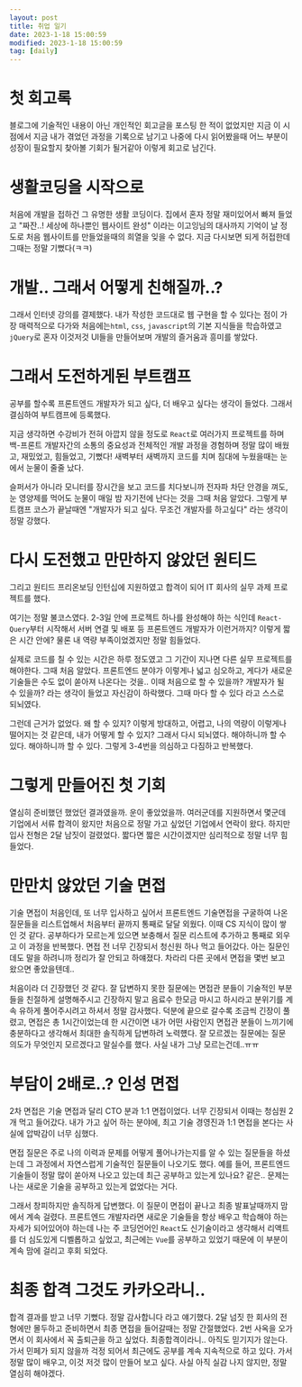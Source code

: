 ```yaml
---
layout: post
title: 취업 일기
date: 2023-1-18 15:00:59
modified: 2023-1-18 15:00:59
tag: [daily]
---
```


# 첫 회고록
블로그에 기술적인 내용이 아닌 개인적인 회고글을 포스팅 한 적이 없었지만 지금 이 시점에서 지금 내가 겪었던 과정을 기록으로 남기고 나중에 다시 읽어봤을때 어느 부분이 성장이 필요할지 찾아볼 기회가 될거같아 이렇게 회고로 남긴다.

# 생활코딩을 시작으로
처음에 개발을 접하건 그 유명한 생활 코딩이다. 집에서 혼자 정말 재미있어서 빠져 들었고 "짜잔..! 세상에 하나뿐인 웹사이트 완성" 이라는 이고잉님의 대사까지 기억이 날 정도로 처음 웹사이트를 만들었을때의 희열을 잊을 수 없다. 지금 다시보면 되게 허접한데 그때는 정말 기뻤다(ㅋㅋ)

# 개발.. 그래서 어떻게 친해질까..?
그래서 인터넷 강의를 결제했다. 내가 작성한 코드대로 웹 구현을 할 수 있다는 점이 가장 매력적으로 다가와 처음에는`html`, `css`, `javascript`의 기본 지식들을 학습하였고 `jQuery`로 혼자 이것저것 UI들을 만들어보며 개발의 즐거움과 흥미를 쌓았다.

# 그래서 도전하게된 부트캠프
공부를 할수록 프론트엔드 개발자가 되고 싶다, 더 배우고 싶다는 생각이 들었다. 그래서 결심하여 부트캠프에 등록했다.  

지금 생각하면 수강비가 전혀 아깝지 않을 정도로 `React`로 여러가지 프로젝트를 하며 백-프론트 개발자간의 소통의 중요성과 전체적인 개발 과정을 경험하며 정말 많이 배웠고, 재밌었고, 힘들었고, 기뻤다! 새벽부터 새벽까지 코드를 치며 침대에 누웠을때는 눈에서 눈물이 줄줄 났다.  

슬퍼서가 아니라 모니터를 장시간을 보고 코드를 치다보니까 전자파 차단 안경을 껴도, 눈 영양제를 먹어도 눈물이 매일 밤 자기전에 난다는 것을 그때 처음 알았다. 그렇게 부트캠프 코스가 끝날때엔 "개발자가 되고 싶다. 무조건 개발자를 하고싶다" 라는 생각이 정말 강했다. 

# 다시 도전했고 만만하지 않았던 원티드
그리고 원티드 프리온보딩 인턴십에 지원하였고 합격이 되어 IT 회사의 실무 과제 프로젝트를 했다.  

여기는 정말 불코스였다. 2-3일 안에 프로젝트 하나를 완성해야 하는 식인데 `React-Query`부터 시작해서 서버 연결 및 배포 등 프론트엔드 개발자가 이런거까지? 이렇게 짧은 시간 안에? 물론 내 역량 부족이었겠지만 정말 힘들었다.  

실제로 코드를 칠 수 있는 시간은 하루 정도였고 그 기간이 지나면 다른 실무 프로젝트를 해야한다. 그때 처음 알았다. 프론트엔드 분야가 이렇게나 넓고 심오하고, 게다가 새로운 기술들은 수도 없이 쏟아져 나온다는 것을.. 이때 처음으로 할 수 있을까? 개발자가 될 수 있을까? 라는 생각이 들었고 자신감이 하락했다. 그때 마다 할 수 있다 라고 스스로 되뇌였다.  

그런데 근거가 없었다. 왜 할 수 있지? 이렇게 방대하고, 어렵고, 나의 역량이 이렇게나 떨어지는 것 같은데, 내가 어떻게 할 수 있지? 그래서 다시 되뇌였다. 해야하니까 할 수 있다. 해야하니까 할 수 있다. 그렇게 3-4번을 의심하고 다짐하고 반복했다. 

# 그렇게 만들어진 첫 기회
열심히 준비했던 했었던 결과였을까. 운이 좋았었을까. 여러군데를 지원하면서 몇군데 기업에서 서류 합격이 왔지만 처음으로 정말 가고 싶었던 기업에서 연락이 왔다. 하지만 입사 전형은 2달 남짓이 걸렸었다. 짧다면 짧은 시간이겠지만 심리적으로 정말 너무 힘들었다.

# 만만치 않았던 기술 면접
기술 면접이 처음인데, 또 너무 입사하고 싶어서 프론트엔드 기술면접을 구굴하여 나온 질문들을 리스트업해서 처음부터 끝까지 통째로 달달 외웠다. 이때 CS 지식이 많이 쌓인 것 같다. 공부하다가 모르는게 있으면 보충해서 질문 리스트에 추가하고 통째로 외우고 이 과정을 반복했다. 면접 전 너무 긴장되서 청신원 하나 먹고 들어갔다. 아는 질문인데도 말을 하려니까 정리가 잘 안되고 하얘졌다. 차라리 다른 곳에서 면접을 몇번 보고 왔으면 좋았을텐데..  

처음이라 더 긴장했던 것 같다. 잘 답변하지 못한 질문에는 면접관 분들이 기술적인 부분들을 친절하게 설명해주시고 긴장하지 말고 음료수 한모금 마시고 하시라고 분위기를 계속 유하게 풀어주시려고 하셔서 정말 감사했다. 덕분에 끝으로 갈수록 조금씩 긴장이 풀렸고, 면접은 총 1시간이었는데 한 시간이면 내가 어떤 사람인지 면접관 분들이 느끼기에 충분하다고 생각해서 최대한 솔직하게 답변하려 노력헀다. 잘 모르겠는 질문에는 질문 의도가 무엇인지 모르겠다고 말실수를 했다. 사실 내가 그냥 모르는건데..ㅠㅠ 

# 부담이 2배로..? 인성 면접
2차 면접은 기술 면접과 달리 CTO 분과 1:1 면접이었다. 너무 긴장되서 이때는 청심원 2개 먹고 들어갔다. 내가 가고 싶어 하는 분야에, 최고 기술 경영진과 1:1 면접을 본다는 사실에 압박감이 너무 심했다.  

면접 질문은 주로 나의 이력과 문제를 어떻게 풀어나가는지를 알 수 있는 질문들을 하셨는데 그 과정에서 자연스럽게 기술적인 질문들이 나오기도 했다. 예를 들어, 프론트엔드 기술들이 정말 많이 쏟아져 나오고 있는데 최근 공부하고 있는게 있나요? 같은.. 문제는 나는 새로운 기술을 공부하고 있는게 없었다는 거다.  

그래서 창피하지만 솔직하게 답변했다. 이 질문이 면접이 끝나고 최종 발표날때까지 맘에서 계속 걸렸다. 프론트엔드 개발자라면 새로운 기술들을 항상 배우고 학습해야 하는 자세가 되어있어야 하는데 나는 주 코딩언어인 `React`도 신기술이라고 생각해서 리액트를 더 심도있게 디벨롭하고 싶었고, 최근에는 `Vue`를 공부하고 있었기 때문에 이 부분이 계속 맘에 걸리고 후회 되었다.

# 최종 합격 그것도 카카오라니..
합격 결과를 받고 너무 기뻤다. 정말 감사합니다 라고 얘기했다. 2달 넘짓 한 회사의 전형에만 몰두하고 준비하면서 최종 면접을 들어갈때는 정말 간절했었다. 2번 사옥을 오가면서 이 회사에서 꼭 출퇴근을 하고 싶었다. 최종합격이라니..  아직도 믿기지가 않는다. 가서 민페가 되지 않을까 걱정 되어서 최근에도 공부를 계속 지속적으로 하고 있다. 가서 정말 많이 배우고, 이것 저것 많이 만들어 보고 싶다. 사실 아직 실감 나지 않지만, 정말 열심히 해야겠다.